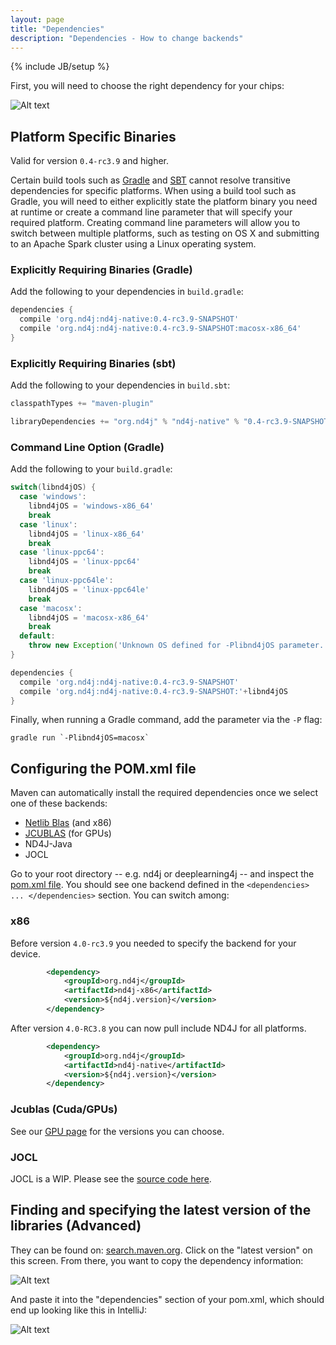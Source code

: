 ```yaml
---
layout: page
title: "Dependencies"
description: "Dependencies - How to change backends"
---
```

{% include JB/setup %}

First, you will need to choose the right dependency for your chips:

![Alt text](../img/backend_table.png) 

## Platform Specific Binaries

Valid for version `0.4-rc3.9` and higher.

Certain build tools such as [Gradle](http://www.gradle.org) and [SBT](http://www.scala-sbt.org/) cannot resolve transitive dependencies for specific platforms. When using a build tool such as Gradle, you will need to either explicitly state the platform binary you need at runtime or create a command line parameter that will specify your required platform. Creating command line parameters will allow you to switch between multiple platforms, such as testing on OS X and submitting to an Apache Spark cluster using a Linux operating system.

### Explicitly Requiring Binaries (Gradle)

Add the following to your dependencies in `build.gradle`:

```groovy
dependencies {
  compile 'org.nd4j:nd4j-native:0.4-rc3.9-SNAPSHOT'
  compile 'org.nd4j:nd4j-native:0.4-rc3.9-SNAPSHOT:macosx-x86_64'
}
```

### Explicitly Requiring Binaries (sbt)

Add the following to your dependencies in `build.sbt`:

```scala
classpathTypes += "maven-plugin"

libraryDependencies += "org.nd4j" % "nd4j-native" % "0.4-rc3.9-SNAPSHOT" classifier "" classifier "linux-x86_64"
```

### Command Line Option (Gradle)

Add the following to your `build.gradle`:

```groovy
switch(libnd4jOS) {
  case 'windows':
    libnd4jOS = 'windows-x86_64'
    break
  case 'linux':
    libnd4jOS = 'linux-x86_64'
    break
  case 'linux-ppc64':
    libnd4jOS = 'linux-ppc64'
    break
  case 'linux-ppc64le':
    libnd4jOS = 'linux-ppc64le'
    break
  case 'macosx':
    libnd4jOS = 'macosx-x86_64'
    break
  default:
    throw new Exception('Unknown OS defined for -Plibnd4jOS parameter. ND4J will be unable to find platform-specific binaries and thus unable to run.')
}

dependencies {
  compile 'org.nd4j:nd4j-native:0.4-rc3.9-SNAPSHOT'
  compile 'org.nd4j:nd4j-native:0.4-rc3.9-SNAPSHOT:'+libnd4jOS
}
```

Finally, when running a Gradle command, add the parameter via the `-P` flag:

```
gradle run `-Plibnd4jOS=macosx`
```

## Configuring the POM.xml file

Maven can automatically install the required dependencies once we select one of these backends:

* [Netlib Blas](http://netlib.org/) (and x86)
* [JCUBLAS](gpu_native_backends.html) (for GPUs)
* ND4J-Java 
* JOCL 
 
Go to your root directory -- e.g. nd4j or deeplearning4j -- and inspect the [pom.xml file](https://maven.apache.org/pom.html). You should see one backend defined in the `<dependencies> ... </dependencies>` section. You can switch among:

### x86
Before version `4.0-rc3.9` you needed to specify the backend for your device.
```xml
        <dependency>
            <groupId>org.nd4j</groupId>
            <artifactId>nd4j-x86</artifactId>
            <version>${nd4j.version}</version>
        </dependency>
```
After version `4.0-RC3.8` you can now pull include ND4J for all platforms.
```xml
        <dependency>
            <groupId>org.nd4j</groupId>
            <artifactId>nd4j-native</artifactId>
            <version>${nd4j.version}</version>
        </dependency>
```
### Jcublas (Cuda/GPUs)

See our [GPU page](gpu_native_backends.html) for the versions you can choose.

### JOCL

JOCL is a WIP. Please see the [source code here](https://github.com/deeplearning4j/nd4j/tree/master/nd4j-jocl-parent).

## Finding and specifying the latest version of the libraries (Advanced)

They can be found on: [search.maven.org](http://search.maven.org/#search%7Cga%7C1%7Cnd4j-jblas). Click on the "latest version" on this screen. From there, you want to copy the dependency information:

![Alt text](../img/nd4j_maven.png)

And paste it into the "dependencies" section of your pom.xml, which should end up looking like this in IntelliJ:

![Alt text](../img/nd4j_pom_after.png) 
